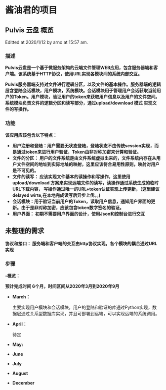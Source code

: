 # 酱油君的项目

## Pulvis 云盘 概览

Editted at 2020/1/12 by arno at 15:57 am.

### 描述

**Pulvis云盘是一个基于微服务架构的云端文件管理WEB应用，包含服务器端和客户端。该系统基于HTTP协议，使用URL实现各模块间的系统内部交互。**

**Pulvis服务器端支持对文件进行逻辑分区，以及文件的基本操作。服务器端的逻辑层含登陆会话模块，用户模块，系统模块。会话模块用于管理用户会话获取当前用户的Token。用户模块，验证用户的token来获取用户信息以及用户的文件空间。系统模块负责文件的逻辑分区和读写部分，通过upload/download 模式 实现文件的写操作。**

### 功能

**该应用应该包含以下特点：**

- **用户注册和登陆：用户需要无状态登陆，登陆状态不由传统session实现，而是通过token来进行用户验证，Token由非对称加密来计算和验证。**
- **文件的分区： 用户的文件系统是由文件系统虚拟出来的，文件系统内存在从用户文件空间的地址到实际地址的映射，这里应该符合易用性原则，映射对用户是不可见的。**
- **文件的读写： 应该实现文件基本的读操作和写操作，这里使用upload/download 方案来实现远端文件的读写，读操作通过系统生成的临时URL下载内容， 写操作通过唯一的URL+token认证实现上传更新，（这里建议delayed wirte,在本地完成读写后异步上传。。)**
- **会话模块：用于验证当前用户的Token，读取用户信息，通知用户界面的更新。由于是非对称加密，应该包含token数字签名的验证。**
- **用户界面： 初期不需要用户界面的设计，使用Json和控制台进行交互**

## 未整理的需求

**协议和接口： 服务端和客户端的交互由http协议实现，各个模块的耦合通过URL实现**

### 步骤

**-概览：**

 **预计完成时间 6个月，时间区间从2020年3月到2020年9月** 

- **March：**

    主要实现用户模块和会话模块，用户的登陆和验证的库通过Python实现，数据层通过关系型数据库实现，并且可部署到远端，可以实现远端的系统调用。

- **April：**

    待定

- **May:**
- **June**
- **July**
- **August**
- **December**